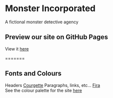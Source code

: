 # Monster Incorporated
A fictional monster detective agency

## Preview our site on GitHub Pages

View it [here](https://nichgalzin.github.io/monster-inc/)

=======

## Fonts and Colours

Headers [Courgette](https://fonts.google.com/specimen/Courgette?query=courgette)
Paragraphs, links, etc... [Fira](https://fonts.google.com/specimen/Fira+Sans?query=Fira+san)
<br> 
See the colour palette for the site [here](https://coolors.co/ebebe9-ca4335-030305-c9c9c8-ea150e)

